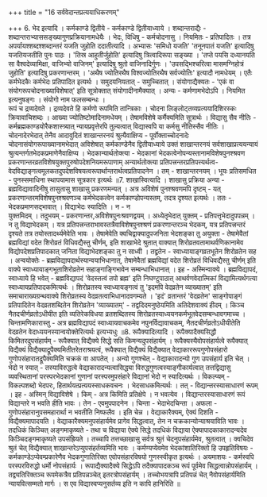 +++
title = "16 सर्ववेदान्तप्रत्ययाधिकरणम्"

+++
6. भेद इत्यादि । कर्मकाण्डे द्वितीये - कर्मकाण्डे द्वितीयाध्याये । शब्दान्तराद्यैः - शब्दान्तराभ्याससङ्ख्यागुणप्रक्रियानामधेयैः । भेदः, विधिषु - कर्मचोदनासु । नियमितः - प्रतिपादितः । तत्र अपर्यायश्शब्दश्शब्दान्तरं यजति जुहोति ददातीत्यादि । अभ्यासः 'समिधो यजति' 'तनूनपातं यजति' इत्यादिषु यजतियजतीति पुनः पाठः । 'तिस्र आहुतीर्जुहोति' इत्यादिषु त्रित्वादिरूपा सङ्ख्या । 'तप्ते पयसि दध्यानयति सा वैश्वदेव्यामिक्षा, वाजिभ्यो वाजिनम्' इत्यादिषु श्रुतो वाजिनादिर्गुणः । 'उपसद्भिश्चरित्वा मासमग्निहोत्रं जुहोति' इत्यादिषु प्रकरणान्तरम् । 'अथैष ज्योतिरथैष विश्वज्योतिरथैष सर्वज्योतिः' इत्यादौ नामधेयम् । एतैः कर्मभेदकैः कर्मभेदः प्रतिपादित इत्यर्थः । समुदयनियतात् - समुच्चितात् । संयोगाद्यैक्यतः - 'एकं वा संयोगरूपचोदनाख्याविशेषात्' इति सूत्रोक्तात् संयोगादीनामैक्यात् । अन्यः - कर्मणामभेदोऽपि । नियमित इत्यनुषङ्गः । संयोगो नाम फलसम्बन्धः ।   
रूपं च द्रव्यदेवते । द्रव्यदेवते हि कर्मणो रूपमिति तान्त्रिकाः । चोदना लिङ्लोट्तव्यप्रत्ययादिशिरस्कः क्रियावाचिशब्दः । आख्या ज्योतिष्टोमादिनामधेयम् । तेषामविशेषे कर्मैक्यमिति सूत्रार्थः । विद्यासु सैव नीतिः - कर्मब्रह्मकाण्डयोरैकशास्त्र्यात् न्यायप्रवृत्तेरपि तुल्यत्वात् विद्यास्वपि या कर्मसु नीतिस्सैव नीतिः । चोदनादेरभेदात् तेनैव आदावुदितं शाखान्तरनयं श्रुत्यैवाक्षिप्य - पूर्वोक्ताच्चोदनादेः चोदनासंयोगरूपाख्यानामभेदात् अविशेषात् कर्मकाण्डेनैव द्वितीयाध्याये उक्तं शाखान्तरनयं सर्वशाखाप्रत्ययन्यायं श्रुत्यन्तर्गतभेदकप्रमाणेनैवाक्षिप्य । भेदकान्यार्थतोक्त्या - भेदकानां भेदकत्वेनोपन्यस्तानामविशेषपुनश्श्रवण प्रकरणान्तरव्रतविशेषयुक्तपुरुषोपदेशनियमरूपाणाम् अन्यार्थतोक्त्या प्रतिपत्त्रन्तरप्रतिपत्त्यर्थत्व-वेदविद्याङ्गत्वमूलकतदुपदेशविषयत्वरूपार्थान्तरार्थत्वप्रतिपादनेन । तम् - शाखान्तरनयम् । भूयः प्रतिसमधित - पुनस्समाधिना स्थापयामास सूत्रकार इत्यर्थः ॥7. शाखास्वित्यादि । शाखासु प्रक्रिया अन्या - ब्रह्मविद्यावादिनीषु तासुतासु शाखासु प्रकरणमन्यत् । अत्र अविशेषं पुनश्श्रवणमपि दृष्टम् - यत् प्रकरणान्तरमविशेषपुनश्श्रवणञ्च कर्मभेदकत्वेन कर्मकाण्डोपन्यस्तम्, तदत्र दृश्यत इत्यर्थः । ततः - भेदकप्रमाणसद्भावात् । विद्याभेदः स्यादिति । न - न   
युक्तमिदम् । तदुभयम् - प्रकरणान्तर,अविशेषपुनःश्रवणद्वयम् । अध्येतृभेदात् युक्तम् - प्रतिपत्तृभेदादुपपन्नम् । न तु विद्याभेदकम् । यत्र प्रतिपत्त्रन्तराभावस्तत्रैवाविशेषपुनश्श्रणं प्रकरणान्तरञ्च भेदकम्, यत्र प्रतिपत्त्रन्तरं दृश्यते तत्र तयोस्तादर्थ्यमेवेति भावः । तेषामेवेति क्वचिद्वाक्यादुपजनिता भेदशङ्का तु अयुक्ता - तेषामेवैतां ब्रह्मविद्यां वदेत शिरोव्रतं विधिवद्यैस्तु चीर्णम्, इति शाखाभेदे श्रुतात् वाक्यात् शिरोव्रतवतामाथर्वणिकानामेव विद्योपदेशप्रतिपादकात् जनिता विद्याभेदशङ्का तु न साध्वी । तद्व्रतेन - स्वाध्यायाङ्गव्रतभूतेन शिरोव्रतेन सह । अन्वयोक्तेः - ब्रह्मविद्यापदार्थस्यान्वयाभिधानात्, तेषामेवैतां ब्रह्मविद्यां वदेत शिरोव्रतं विधिवद्यैस्तु चीर्णम् इति वाक्ये स्वाध्यायाङ्गभूताशिरोव्रतेन सहाङ्गाङ्गिभावेन सम्बन्धाभिधानात् । इह - अस्मिन्वाक्ये । ब्रह्मविद्यापदं, स्वाध्याये हि भवेत् - ब्रह्मविद्यापदं 'वेदस्तत्वं तपो ब्रह्म' इति निघण्टुपाठात् आथर्वणवेदात्मिकां विद्यामित्यर्थगत्या स्वाध्यायप्रतिपादकमित्यर्थः । शिरोव्रतस्य स्वाध्यायङ्गत्वं तु 'इदमपि वेदव्रतेन व्याख्यातम्' इति समाचाराख्यग्रन्थवाक्ये शिरोव्रतस्य वेदव्रतत्वाभिधानादवगम्यते । 'इदं' व्रतान्तरं 'वेदव्रतेन' साङ्गोपाङ्गं प्रतिपादितेन वेदव्रतशब्दितेन शिरोव्रतेन 'व्याख्यातम्' - तद्वदिदमनुष्ठेयमिति अतिदेशवाक्यं हीदम् । किञ्च नैतदचीर्णव्रतोऽधीयीत इति व्यतिरेकविधया व्रतशब्दितस्य शिरोव्रतस्याध्ययनकर्मभूतवेदसम्बन्धावगमाच्च । चिन्तामणिकारास्तु - अत्र ब्रह्मविद्यापदं स्वाध्यायवाचकमेव नपुनर्विद्यावाचकम्, नैतदचीर्णव्रतोऽधीयीतेति वेदव्रतेन वेदाध्ययनस्यान्वयोक्तेरित्यर्थः इत्यभ्यधुः ॥8. रूपैक्यादित्यादि । रूपैक्यादैक्यसिद्धौ किमितरदुपसंहार्यम् - रूपैक्यात् विद्यैक्ये सिद्धे सति किमन्यदुपसंहार्यम् । रूपैक्यस्यैवोपसंहार्यत्वे रूपैक्यात् विद्यैक्यं विद्यैक्याद्रूपैक्यमितीतरेतराश्रयत्वं, रूपैक्यात् विद्यैक्यं विद्यैक्यात् वेद्याकाररूपगुणोपसंहारो गुणोपसंहारातद्रूपैक्यमिति चक्रकं वा आपतेत् । अन्यो गुणश्चेत् - वेद्याकारादन्यो गुण उपसंहार्य इति चेत् । भेदो न स्यात् - तस्याविरुद्धत्वे वेद्याकारादन्यत्वासिद्ध्या विरुद्धगुणत्वस्याङ्गीकार्यत्वात् तत्तद्विद्यासु व्यवस्थितानां परस्परभेदकानां गुणानां परस्परमुपसंहारे विद्यानां भेदो न स्यादित्यर्थः । विकल्प्यम् - विकल्पशब्दो भेदपरः, हितार्थयत्प्रत्ययस्साधकवचनः । भेदसाधकमित्यर्थः । तत् - विद्यान्तरस्यासाधारणं रूपम् । इह - अस्मिन् विद्याविशेषे । किम् - अत्र किमिति प्रतिक्षेपे । न भवत्येव । विद्यान्तरस्यासाधारणं रूपं विद्यान्तरे न भवति हीति भावः । तेन - एवमुपपादनेन । चिन्ता - भेदाभेदचिन्ता । अफला - गुणोपसंहारानुपसमहारार्था न भवतीति निष्फलैव । इति चेन्न । वेद्याकारैक्यम्, ऐक्यं दिशति - विद्यैक्यमापादयति । वेद्याकारैक्यमनुपसंहार्यमेव प्रागेव सिद्धत्वात्, तेन न चक्रकान्योन्याश्रयाविति भावः । तदधिकं किञ्चित् अङ्गमाकृष्यते - तथा च विद्याया ऐक्ये सिद्धे तदधिकं विद्याया ऐक्यापादकाकारादन्यदेव किञ्चिदङ्गमाकृष्यते उपसंह्रियते । तच्चापि तत्तच्छाखासु सर्वत्र श्रुतं चेदनुपसंहार्यमेव, श्रुतत्वात् । क्वचिदेव श्रुतं चेत् विद्यैक्यात् शाखान्तरेऽप्युपसंहर्तव्यमिति भावः । कर्मण्यप्येवमेव भेदकांशातिरिक्तो हि उपहृतिविषयः - कर्मकाण्डेऽप्येवम्प्रकारेणैव भेदकगुणातिरिक्त एवोपसंहारविषयो गुणस्स्वीकृत इत्यर्थः । अयमाशयः - कर्मस्वपि परस्परविरुद्धो धर्मो नोपसंहार्यः । रूपाद्यैक्यादैक्ये सिद्धेऽपि तदैक्यापादकञ्च रूपं पूर्वमेव सिद्धत्वान्नोपसंहार्यम् । तद्व्यतिरिक्तञ्च रूपमेकत्रैव प्रतिपन्नञ्चेत् इतरत्रोपसंहार्यम् । तच्चोभयत्रापि प्रतिपन्नं चेत् नैवोपसंहार्यमिति न्यायवित्सम्मतो मार्गः । स एव विद्यास्वप्यनुसर्तव्य इति न कापि हानिरिति ॥